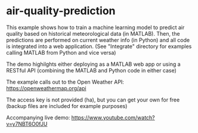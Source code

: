 # air-quality-prediction
This example shows how to train a machine learning model to predict air quality based on historical meteorological data (in MATLAB). Then, the predictions are performed on current weather info (in Python) and all code is integrated into a web application. (See "Integrate" directory for examples calling MATLAB from Python and vice versa)

The demo highilghts either deploying as a MATLAB web app or using a RESTful API (combining the MATLAB and Python code in either case)

The example calls out to the Open Weather API: https://openweathermap.org/api

The access key is not provided (ha), but you can get your own for free (backup files are included for example purposes)

Accompanying live demo: https://www.youtube.com/watch?v=y7NBT6O0fJU

